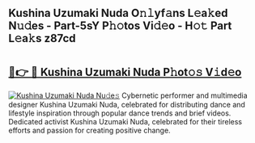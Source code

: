 ## Kushina Uzumaki Nuda O𝚗𝚕yf𝚊ns L𝚎a𝚔ed N𝚞𝚍es - Part-5sY P𝚑𝚘tos Vi𝚍𝚎o - H𝚘𝚝 Part L𝚎a𝚔s z87cd

# <h2><a href="http://kf5y8q.oniu.top/?m=Kushina+Uzumaki+Nuda">🔗👉 🔴 Kushina Uzumaki Nuda P𝚑ot𝚘𝚜 V𝚒d𝚎o</a></h2>

[![Kushina Uzumaki Nuda Nu𝚍e𝚜](https://i.imgur.com/0qMVB7G.gif)](http://kf5y8q.oniu.top/?m=Kushina+Uzumaki+Nuda)
Cybernetic performer and multimedia designer Kushina Uzumaki Nuda, celebrated for distributing dance and lifestyle inspiration through popular dance trends and brief videos. Dedicated activist Kushina Uzumaki Nuda, celebrated for their tireless efforts and passion for creating positive change.  
